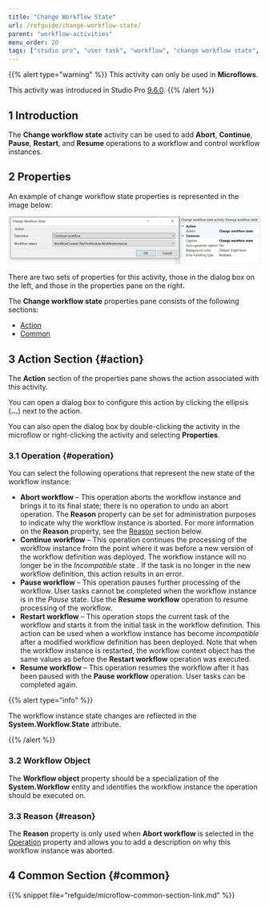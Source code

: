 ```yaml
---
title: "Change Workflow State"
url: /refguide/change-workflow-state/
parent: "workflow-activities"
menu_order: 20
tags: ["studio pro", "user task", "workflow", "change workflow state", "workflow state"]
---
```


{{% alert type="warning" %}}
This activity can only be used in **Microflows**.

This activity was introduced in Studio Pro [9.6.0](/releasenotes/studio-pro/9.6#960).
{{% /alert %}}

## 1 Introduction

The **Change workflow state** activity can be used to add **Abort**, **Continue**, **Pause**, **Restart**, and **Resume** operations to a workflow and control workflow instances. 

## 2 Properties

An example of change workflow state properties is represented in the image below:

![Change Workflow State Properties](attachments/change-workflow-state/change-workflow-state-properties.png)

There are two sets of properties for this activity, those in the dialog box on the left, and those in the properties pane on the right.

The **Change workflow state** properties pane consists of the following sections:

* [Action](#action)
* [Common](#common)

## 3 Action Section {#action}

The **Action** section of the properties pane shows the action associated with this activity.

You can open a dialog box to configure this action by clicking the ellipsis (**…**) next to the action.

You can also open the dialog box by double-clicking the activity in the microflow or right-clicking the activity and selecting **Properties**.

### 3.1 Operation {#operation}

You can select the following operations that represent the new state of the workflow instance:

* **Abort workflow** – This operation aborts the workflow instance and brings it to its final state; there is no operation to undo an abort operation. The **Reason** property can be set for administration purposes to indicate why the workflow instance is aborted. For more information on the **Reason** property, see the [Reason](#reason) section below.
* **Continue workflow** – This operation continues the processing of the workflow instance from the point where it was before a new version of the workflow definition was deployed. The workflow instance will no longer be in the *Incompatible* state . If the task is no longer in the new workflow definition, this action results in an error.
* **Pause workflow** – This operation pauses further processing of the workflow. User tasks cannot be completed when the workflow instance is in the *Pause* state. Use the **Resume workflow** operation to resume processing of the workflow.
* **Restart workflow** – This operation stops the current task of the workflow and starts it from the initial task in the workflow definition. This action can be used when a workflow instance has become *incompatible* after a modified workflow definition has been deployed. Note that when the workflow instance is restarted, the workflow context object has the same values as before the **Restart workflow** operation was executed.
* **Resume workflow** – This operation resumes the workflow after it has been paused with the **Pause workflow** operation. User tasks can be completed again.

{{% alert type="info" %}}

The workflow instance state changes are reflected in the **System.Workflow.State** attribute.

{{% /alert %}}

### 3.2 Workflow Object

The **Workflow object** property should be a specialization of the **System.Workflow** entity and identifies the workflow instance the operation should be executed on.

### 3.3 Reason {#reason}

The **Reason** property is only used when **Abort workflow** is selected in the [Operation](#operation) property and allows you to add a description on why this workflow instance was aborted.

## 4 Common Section {#common}

{{% snippet file="refguide/microflow-common-section-link.md" %}}
